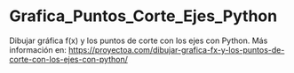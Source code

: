 # Grafica_Puntos_Corte_Ejes_Python
 Dibujar gráfica f(x) y los puntos de corte con los ejes con Python. Más información en: https://proyectoa.com/dibujar-grafica-fx-y-los-puntos-de-corte-con-los-ejes-con-python/
